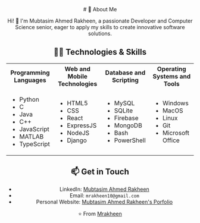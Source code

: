 <div align="center">
# 👨 About Me

Hi! 👋 I'm Mubtasim Ahmed Rakheen, a passionate Developer and Computer Science senior, eager to apply my skills to create innovative software solutions.

## 👨‍💻 Technologies & Skills

<table>
<tr>
<th>Programming Languages</th>
<th>Web and Mobile Technologies</th>
<th>Database and Scripting</th>
<th>Operating Systems and Tools</th>
</tr>
<tr>
<td>
<ul>
<li>Python</li>
<li>C</li>
<li>Java</li>
<li>C++</li>
<li>JavaScript</li>
<li>MATLAB</li>
<li>TypeScript</li>
</ul>
</td>
<td>
<ul>
<li>HTML5</li>
<li>CSS</li>
<li>React</li>
<li>ExpressJS</li>
<li>NodeJS</li>
<li>Django</li>
</ul>
</td>
<td>
<ul>
<li>MySQL</li>
<li>SQLite</li>
<li>Firebase</li>
<li>MongoDB</li>
<li>Bash</li>
<li>PowerShell</li>
</ul>
</td>
<td>
<ul>
<li>Windows</li>
<li>MacOS</li>
<li>Linux</li>
<li>Git</li>
<li>Microsoft Office</li>
</ul>
</td>
</tr>
</table>

## 📫 Get in Touch

- LinkedIn: [Mubtasim Ahmed Rakheen](https://www.linkedin.com/in/mubtasim-ahmed-rakheen-8077a4203/)
- Email: `mrakheen10@gmail.com`
- Personal Website: [Mubtasim Ahmed Rakheen's Porfolio](https://mubtasimahmed-rakheen.my.canva.site/)

<div align="center">

⭐️ From [Mrakheen](https://github.com/Mrakheen)

</div>

